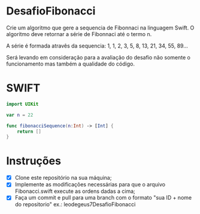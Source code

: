# DesafioFibonacci
Crie um algoritmo que gere a sequencia de Fibonnaci na linguagem Swift. O algoritmo deve retornar a série de Fibonnaci até o termo n. 

A série é formada atravês da sequencia: 1, 1, 2, 3, 5, 8, 13, 21, 34, 55, 89...

Será levando em consideração para a avaliação do desafio não somente o funcionamento mas também a qualidade do código.

# SWIFT 

```swift
import UIKit

var n = 22

func fibonacciSequence(n:Int) -> [Int] {
    return []
}
```

# Instruções

- [x] Clone este repositório na sua máquina;
- [x] Implemente as modificações necessárias para que o arquivo Fibonacci.swift execute as ordens dadas a cima;
- [x] Faça um commit e pull para uma branch com o formato "sua ID + nome do repositorio" ex.: leodegeus7DesafioFibonacci
